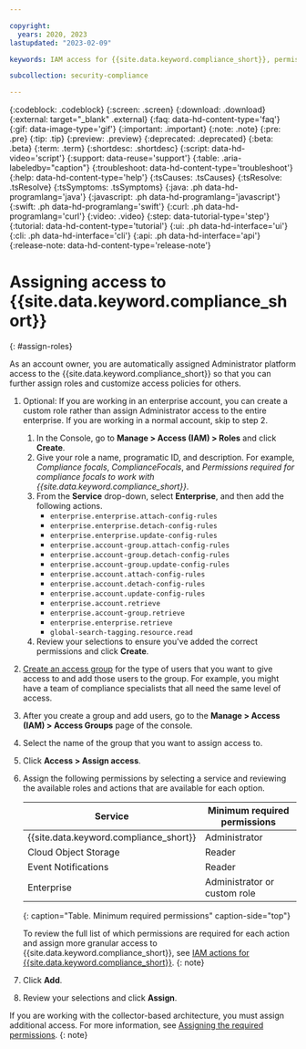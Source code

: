 ```yaml
---

copyright:
  years: 2020, 2023
lastupdated: "2023-02-09"

keywords: IAM access for {{site.data.keyword.compliance_short}}, permissions for {{site.data.keyword.compliance_short}}, identity and access management for {{site.data.keyword.compliance_short}}, roles for {{site.data.keyword.compliance_short}}, actions for {{site.data.keyword.compliance_short}}, assigning access for {{site.data.keyword.compliance_short}}

subcollection: security-compliance

---
```


{:codeblock: .codeblock}
{:screen: .screen}
{:download: .download}
{:external: target="_blank" .external}
{:faq: data-hd-content-type='faq'}
{:gif: data-image-type='gif'}
{:important: .important}
{:note: .note}
{:pre: .pre}
{:tip: .tip}
{:preview: .preview}
{:deprecated: .deprecated}
{:beta: .beta}
{:term: .term}
{:shortdesc: .shortdesc}
{:script: data-hd-video='script'}
{:support: data-reuse='support'}
{:table: .aria-labeledby="caption"}
{:troubleshoot: data-hd-content-type='troubleshoot'}
{:help: data-hd-content-type='help'}
{:tsCauses: .tsCauses}
{:tsResolve: .tsResolve}
{:tsSymptoms: .tsSymptoms}
{:java: .ph data-hd-programlang='java'}
{:javascript: .ph data-hd-programlang='javascript'}
{:swift: .ph data-hd-programlang='swift'}
{:curl: .ph data-hd-programlang='curl'}
{:video: .video}
{:step: data-tutorial-type='step'}
{:tutorial: data-hd-content-type='tutorial'}
{:ui: .ph data-hd-interface='ui'}
{:cli: .ph data-hd-interface='cli'}
{:api: .ph data-hd-interface='api'}
{:release-note: data-hd-content-type='release-note'}


# Assigning access to {{site.data.keyword.compliance_short}}
{: #assign-roles}

As an account owner, you are automatically assigned Administrator platform access to the {{site.data.keyword.compliance_short}} so that you can further assign roles and customize access policies for others.

1. Optional: If you are working in an enterprise account, you can create a custom role rather than assign Administrator access to the entire enterprise. If you are working in a normal account, skip to step 2.
	1. In the Console, go to **Manage > Access (IAM) > Roles** and click **Create**.
	2. Give your role a name, programatic ID, and description. For example, *Compliance focals*, *ComplianceFocals*, and *Permissions required for compliance focals to work with {{site.data.keyword.compliance_short}}*.
	3. From the **Service** drop-down, select **Enterprise**, and then add the following actions.
		* `enterprise.enterprise.attach-config-rules`
		* `enterprise.enterprise.detach-config-rules`
		* `enterprise.enterprise.update-config-rules`
		* `enterprise.account-group.attach-config-rules`
		* `enterprise.account-group.detach-config-rules`
		* `enterprise.account-group.update-config-rules`
		* `enterprise.account.attach-config-rules`
		* `enterprise.account.detach-config-rules`
		* `enterprise.account.update-config-rules`
		* `enterprise.account.retrieve`
		* `enterprise.account-group.retrieve`
		* `enterprise.enterprise.retrieve`
		* `global-search-tagging.resource.read`
	4. Review your selections to ensure you've added the correct permissions and click **Create**.
2. [Create an access group](/docs/account?topic=account-groups#create_ag) for the type of users that you want to give access to and add those users to the group. For example, you might have a team of compliance specialists that all need the same level of access.
3. After you create a group and add users, go to the **Manage > Access (IAM) > Access Groups** page of the console.
3. Select the name of the group that you want to assign access to.
4. Click **Access > Assign access**.
5. Assign the following permissions by selecting a service and reviewing the available roles and actions that are available for each option.
   
	| Service | Minimum required permissions |
	|---------|----------------------|
	| {{site.data.keyword.compliance_short}} | Administrator |
	| Cloud Object Storage | Reader |
	| Event Notifications | Reader |
	| Enterprise | Administrator or custom role |
	{: caption="Table. Minimum required permissions" caption-side="top"}

	To review the full list of which permissions are required for each action and assign more granular access to {{site.data.keyword.compliance_short}}, see [IAM actions for {{site.data.keyword.compliance_short}}](/docs/security-compliance?topic=security-compliance-iam).
	{: note}

8. Click **Add**.
9. Review your selections and click **Assign**.



If you are working with the collector-based architecture, you must assign additional access. For more information, see [Assigning the required permissions](/docs/security-compliance?topic=security-compliance-permissions).
{: note}


